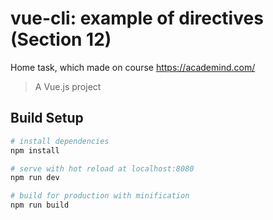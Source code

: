 # vue-cli: example of directives (Section 12)
Home task,  which made on course https://academind.com/

> A Vue.js project

## Build Setup

``` bash
# install dependencies
npm install

# serve with hot reload at localhost:8080
npm run dev

# build for production with minification
npm run build
```

